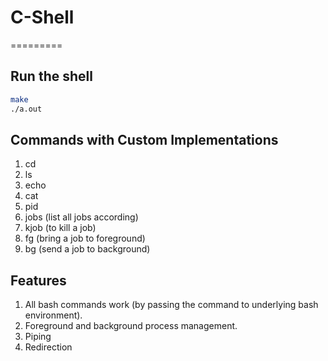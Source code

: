 # C-Shell
=========

## Run the shell
```bash
make
./a.out
```

## Commands with Custom Implementations
1. cd
2. ls
3. echo
4. cat
5. pid
6. jobs (list all jobs according)
7. kjob (to kill a job)
8. fg (bring a job to foreground)
9. bg (send a job to background)

## Features
1. All bash commands work (by passing the command to underlying bash environment).
2. Foreground and background process management.
3. Piping
4. Redirection
